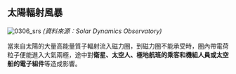 ## 太陽輻射風暴

![0306_srs](./static/0306_srs.jpg)
*(資料來源︰Solar Dynamics Observatory)*

當來自太陽的大量高能量質子輻射流入磁力圈，到磁力圈不能承受時，圈內帶電荷粒子便能進入大氣兩極，途中對**衛星、太空人、極地航班的乘客和機組人員或太空船的電子組件**等造成影響。

